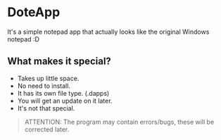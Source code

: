 # DoteApp
It's a simple notepad app that actually looks like the original Windows notepad :D
## What makes it special?
- Takes up little space.
- No need to install.
- It has its own file type. (.dapps)
- You will get an update on it later.
- It's not that special.
> ATTENTION: The program may contain errors/bugs, these will be corrected later.
